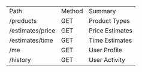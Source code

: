 <table><tr><td>Path</td><td>Method</td><td>Summary</td></tr><tr><td>/products</td><td>GET</td><td>Product Types</td></tr><tr><td>/estimates/price</td><td>GET</td><td>Price Estimates</td></tr><tr><td>/estimates/time</td><td>GET</td><td>Time Estimates</td></tr><tr><td>/me</td><td>GET</td><td>User Profile</td></tr><tr><td>/history</td><td>GET</td><td>User Activity</td></tr></table>

